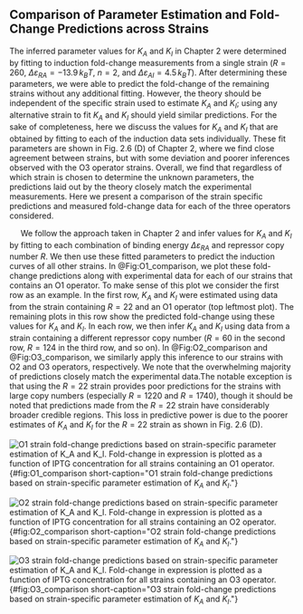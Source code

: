 ## Comparison of Parameter Estimation and Fold-Change Predictions across Strains

The inferred parameter values for $K_A$ and $K_I$ in Chapter 2
were determined by fitting to induction fold-change measurements from a
single strain ($R=260$, $\Delta\varepsilon_{RA} = -13.9\,k_BT$,
$n=2$, and $\Delta\varepsilon_{AI}=4.5\,k_BT$). After determining
these parameters, we were able to predict the fold-change of the
remaining strains without any additional fitting. However, the theory
should be independent of the specific strain used to estimate $K_A$
and $K_I$; using any alternative strain to fit $K_A$ and $K_I$
should yield similar predictions. For the sake of completeness, here we
discuss the values for $K_A$ and $K_I$ that are obtained by fitting
to each of the induction data sets individually. These fit parameters
are shown in Fig. 2.6 (D) of Chapter 2, where we find close agreement between
strains, but with some deviation and poorer inferences observed with the
O3 operator strains. Overall, we find that regardless of which strain is
chosen to determine the unknown parameters, the predictions laid out by
the theory closely match the experimental measurements. Here we present
a comparison of the strain specific predictions and measured fold-change
data for each of the three operators considered.

&nbsp;&nbsp;&nbsp;&nbsp;&nbsp;We follow the approach taken in Chapter 2 and
infer values for $K_A$ and $K_I$ by fitting to each combination of binding
energy $\Delta \varepsilon_{RA}$ and repressor copy number $R$. We then use
these fitted parameters to predict the induction curves of all other strains.
In @Fig:O1_comparison, we plot these fold-change predictions along with
experimental data for each of our strains that contains an O1 operator. To
make sense of this plot we consider the first row as an example. In the first
row, $K_A$ and $K_I$ were estimated using data from the strain containing
$R=22$ and an O1 operator (top leftmost plot). The remaining plots in this
row show the predicted fold-change using these values for $K_A$ and $K_I$. In
each row, we then infer $K_A$ and $K_I$ using data from a strain containing a
different repressor copy number ($R=60$ in the second row, $R=124$ in the
third row, and so on). In @Fig:O2_comparison and @Fig:O3_comparison, we
similarly apply this inference to our strains with O2 and O3 operators,
respectively. We note that the overwhelming majority of predictions closely
match the experimental data.The notable exception is that using the $R=22$
strain provides poor predictions for the strains with large copy numbers
(especially $R=1220$ and $R=1740$), though it should be noted that
predictions made from the $R=22$ strain have considerably broader credible
regions. This loss in predictive power is due to the poorer estimates of
$K_A$ and $K_I$ for the $R=22$ strain as shown in Fig. 2.6 (D).

![**O1 strain fold-change predictions based on strain-specific parameter
estimation of $K_A$ and $K_I$.** Fold-change in expression is plotted as a
function of IPTG concentration for all strains containing an O1
operator.](ch6_figS15){#fig:O1_comparison short-caption="O1 strain fold-change
predictions based on strain-specific parameter estimation of $K_A$ and $K_I$."}

![**O2 strain fold-change predictions based on strain-specific parameter
estimation of $K_A$ and $K_I$.** Fold-change in expression is plotted as a
function of IPTG concentration for all strains containing an O2 operator.](ch6_figS16){#fig:O2_comparison short-caption="O2 strain fold-change
predictions based on strain-specific parameter estimation of $K_A$ and $K_I$."}

![**O3 strain fold-change predictions based on strain-specific parameter
estimation of $K_A$ and $K_I$.** Fold-change in expression is plotted as a
function of IPTG concentration for all strains containing an O3
operator.](ch6_figS17){#fig:O3_comparison short-caption="O3 strain fold-change
predictions based on strain-specific parameter estimation of $K_A$ and $K_I$."}

